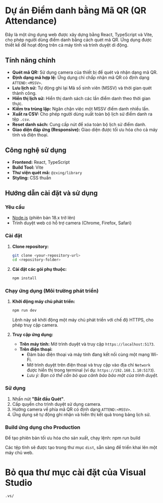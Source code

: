 ﻿# Dự án Điểm danh bằng Mã QR (QR Attendance)

Đây là một ứng dụng web được xây dựng bằng React, TypeScript và Vite, cho phép người dùng điểm danh bằng cách quét mã QR. Ứng dụng được thiết kế để hoạt động trên cả máy tính và trình duyệt di động.

## Tính năng chính

- **Quét mã QR:** Sử dụng camera của thiết bị để quét và nhận dạng mã QR.
- **Định dạng mã hợp lệ:** Ứng dụng chỉ chấp nhận mã QR có định dạng `ATTEND:<MSSV>`.
- **Lưu lịch sử:** Tự động ghi lại Mã số sinh viên (MSSV) và thời gian quét thành công.
- **Hiển thị lịch sử:** Hiển thị danh sách các lần điểm danh theo thời gian thực.
- **Kiểm tra trùng lặp:** Ngăn chặn việc một MSSV điểm danh nhiều lần.
- **Xuất ra CSV:** Cho phép người dùng xuất toàn bộ lịch sử điểm danh ra tệp `.csv`.
- **Reset danh sách:** Cung cấp nút để xóa toàn bộ lịch sử điểm danh.
- **Giao diện đáp ứng (Responsive):** Giao diện được tối ưu hóa cho cả máy tính và điện thoại.

## Công nghệ sử dụng

- **Frontend:** React, TypeScript
- **Build Tool:** Vite
- **Thư viện quét mã:** `@zxing/library`
- **Styling:** CSS thuần

## Hướng dẫn cài đặt và sử dụng

### Yêu cầu

- [Node.js](https://nodejs.org/) (phiên bản 18.x trở lên)
- Trình duyệt web có hỗ trợ camera (Chrome, Firefox, Safari)

### Cài đặt

1.  **Clone repository:**
    ```sh
    git clone <your-repository-url>
    cd <repository-folder>
    ```

2.  **Cài đặt các gói phụ thuộc:**
    ```sh
    npm install
    ```

### Chạy ứng dụng (Môi trường phát triển)

1.  **Khởi động máy chủ phát triển:**
    ```sh
    npm run dev
    ```
    Lệnh này sẽ khởi động một máy chủ phát triển với chế độ HTTPS, cho phép truy cập camera.

2.  **Truy cập ứng dụng:**
    -   **Trên máy tính:** Mở trình duyệt và truy cập `https://localhost:5173`.
    -   **Trên điện thoại:**
        -   Đảm bảo điện thoại và máy tính đang kết nối cùng một mạng Wi-Fi.
        -   Mở trình duyệt trên điện thoại và truy cập vào địa chỉ `Network` được hiển thị trong terminal (ví dụ: `https://192.168.1.10:5173`).
        -   *Lưu ý: Bạn có thể cần bỏ qua cảnh báo bảo mật của trình duyệt.*

### Sử dụng

1.  Nhấn nút **"Bắt đầu Quét"**.
2.  Cấp quyền cho trình duyệt sử dụng camera.
3.  Hướng camera về phía mã QR có định dạng `ATTEND:<MSSV>`.
4.  Ứng dụng sẽ tự động ghi nhận và hiển thị kết quả trong bảng lịch sử.

### Build ứng dụng cho Production

Để tạo phiên bản tối ưu hóa cho sản xuất, chạy lệnh:
npm run build

Các tệp tĩnh sẽ được tạo trong thư mục `dist`, sẵn sàng để triển khai lên một máy chủ web.

# Bỏ qua thư mục cài đặt của Visual Studio
    .vs/